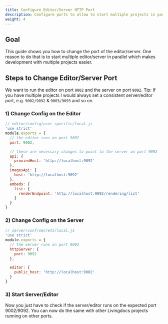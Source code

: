 ```yaml
---
title: Configure Editor/Server HTTP Port
description: Configure ports to allow to start multiple projects in parallel
weight: 4
---
```


## Goal

This guide shows you how to change the port of the editor/server. One reason to do that is to start multiple editor/server in parallel which makes development with multiple projects easier.

## Steps to Change Editor/Server Port

We want to run the editor on port `9002` and the server on port `9092`. Tip: If you have multiple projects I would always set a consistent server/editor port, e.g. `9002/9092` & `9003/9093` and so on.

### 1) Change Config on the Editor

```js
// editor/config/user_specific/local.js
'use strict'
module.exports = {
  // the editor runs on port 9002
  port: 9002,

  // these are necessary changes to point to the server on port 9092
  api: {
    proxiedHost: 'http://localhost:9092'
  },
  imagesApi: {
    host: 'http://localhost:9092'
  },
  embeds: {
    list: {
      renderEndpoint: 'http://localhost:9092/rendering/list'
    }
  }
}
```

### 2) Change Config on the Server

```js
// server/conf/secrets/local.js
'use strict'
module.exports = {
  // the server runs on port 9092
  httpServer: {
    port: 9092
  },

  editor: {
    public_host: 'http://localhost:9002'
  }
}
```

### 3) Start Server/Editor

Now you just have to check if the server/editor runs on the expected port 9002/9092. You can now do the same with other Livingdocs projects running on other ports.
